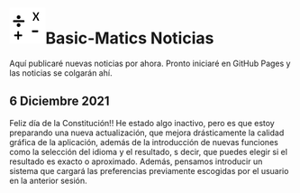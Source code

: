 # ![Logo](/src/main/resources/BSM-Official64.png)Basic-Matics Noticias #

Aquí publicaré nuevas noticias por ahora. Pronto iniciaré en GitHub Pages y las noticias se colgarán ahí.

## 6 Diciembre 2021 ##
Feliz día de la Constitución!! He estado algo inactivo, pero es que estoy preparando una nueva actualización,
que mejora drásticamente la calidad gráfica de la aplicación, además de la introducción de nuevas funciones como la selección
del idioma y el resultado, s decir, que puedes elegir si el resultado es exacto o aproximado. Además, pensamos introducir un
sistema que cargará las preferencias previamente escogidas por el usuario en la anterior sesión.
